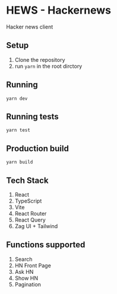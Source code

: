 # HEWS - Hackernews

Hacker news client

## Setup
1. Clone the repository 
2. run `yarn` in the root dirctory

## Running
`yarn dev`

## Running tests
`yarn test`

## Production build
`yarn build`

## Tech Stack
1. React
2. TypeScript
3. Vite
4. React Router
5. React Query
6. Zag UI + Tailwind

## Functions supported
1. Search
2. HN Front Page
3. Ask HN
4. Show HN
5. Pagination
